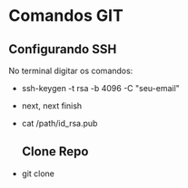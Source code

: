 # Comandos GIT

## Configurando SSH

No terminal digitar os comandos:

- ssh-keygen -t rsa -b 4096 -C "seu-email"
- next, next finish
- cat /path/id_rsa.pub

  ## Clone Repo
- git clone <path-repo>
